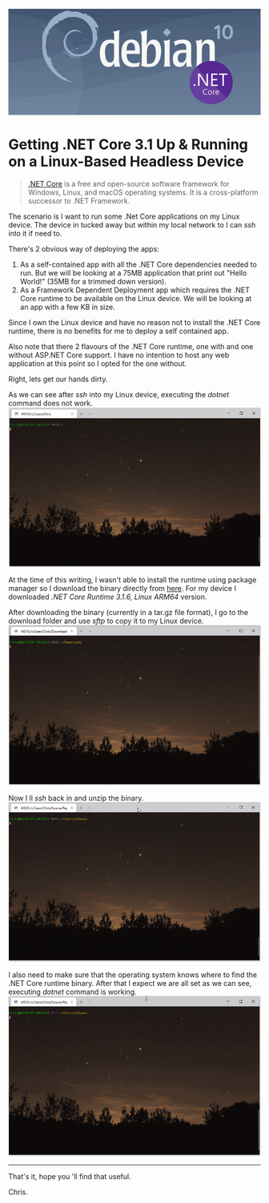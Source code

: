 ![Blog Header Image](assets/getting-net-core-3-1-up-running-on-a-linux-based-headless-device.jpg "Blog Header Image")

# Getting .NET Core 3.1 Up & Running on a Linux-Based Headless Device

> [.NET Core](https://dotnet.microsoft.com/) is a free and open-source software framework for Windows, Linux, and macOS operating systems. It is a cross-platform successor to .NET Framework.

The scenario is I want to run some .Net Core applications on my Linux device. The device in tucked away but within my local network to I can *ssh* into it if need to.

There's 2 obvious way of deploying the apps:
1. As a self-contained app with all the .NET Core dependencies needed to run. But we will be looking at a 75MB application that print out "Hello World!" (35MB for a trimmed down version).
2. As a Framework Dependent Deployment app which requires the .NET Core runtime to be available on the Linux device. We will be looking at an app with a few KB in size.

Since I own the Linux device and have no reason not to install the .NET Core runtime, there is no benefits for me to deploy a self contained app.

Also note that there 2 flavours of the .NET Core runtime, one with and one without ASP.NET Core support. I have no intention to host any web application at this point so I opted for the one without.

Right, lets get our hands dirty.

As we can see after *ssh* into my Linux device, executing the *dotnet* command does not work.
![.NET Core runtime missing demo](assets/dotnet-not-installed-by-default.gif)

At the time of this writing, I wasn't able to install the runtime using package manager so I download the binary directly from [here](https://dotnet.microsoft.com/download/dotnet-core/3.1). For my device I downloaded *.NET Core Runtime 3.1.6, Linux ARM64* version.

After downloading the binary (currently in a tar.gz file format), I go to the download folder and use *sftp* to copy it to my Linux device.
![Copy Binary Demo](assets/copy-using-sftp.gif)

Now I ll *ssh* back in and unzip the binary.
![Unzip Binary Demo](assets/unzip-binary.gif)

I also need to make sure that the operating system knows where to find the .NET Core runtime binary. After that I expect we are all set as we can see, executing *dotnet* command is working.
![Set Dotnet Path Demo](assets/outcome-demo.gif)

---
That's it, hope you 'll find that useful.

Chris.